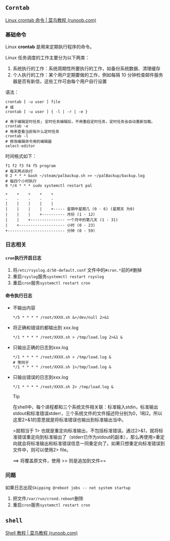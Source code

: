 ## `Corntab`

[Linux crontab 命令 | 菜鸟教程 (runoob.com)](https://www.runoob.com/linux/linux-comm-crontab.html)

### 基础命令

Linux **crontab** 是用来定期执行程序的命令。

 Linux 任务调度的工作主要分为以下两类：

1. 系统执行的工作：系统周期性所要执行的工作，如备份系统数据、清理缓存
2. 个人执行的工作：某个用户定期要做的工作，例如每隔 10 分钟检查邮件服务器是否有新信，这些工作可由每个用户自行设置

语法：

```shell
crontab [ -u user ] file
# 或
crontab [ -u user ] { -l | -r | -e }
```

```shell
# 用于编辑定时任务; 定时任务编辑后，不用重启定时任务，定时任务会自动重新加载。
crontab -e
# 用来查看当前有什么定时任务
crontab -l
# 修改编辑命令用的编辑器
select-editor
```

时间格式如下：

```shell
f1 f2 f3 f4 f5 program
# 每天两点执行
0 2 * * * bash ~/steam/palbackup.sh >> ~/palBackup/backup.log
# 每四个小时执行
0 */4 * * * sudo systemctl restart pal

*    *    *    *    *
-    -    -    -    -
|    |    |    |    |
|    |    |    |    +----- 星期中星期几 (0 - 6) (星期天 为0)
|    |    |    +---------- 月份 (1 - 12) 
|    |    +--------------- 一个月中的第几天 (1 - 31)
|    +-------------------- 小时 (0 - 23)
+------------------------- 分钟 (0 - 59)
```

### 日志相关

#### `cron`执行开启日志

1. 将`/etc/rsyslog.d/50-default.conf` 文件中的`#cron.*`前的#删掉
2. 重启`rsyslog`服务`systemctl restart rsyslog`
3. 重启`cron`服务`systemctl restart cron`

#### 命令执行日志

- 不输出内容

  ```shell
  */5 * * * * /root/XXXX.sh &>/dev/null 2>&1 
  ```

- 将正确和错误的都输出到 xxx.log

  ```shell
  */1 * * * * /root/XXXX.sh > /tmp/load.log 2>&1 &
  ```

- 只输出正确的日志到xxx.log

  ```shell
  */1 * * * * /root/XXXX.sh > /tmp/load.log &  
  # 等同于
  */1 * * * * /root/XXXX.sh 1>/tmp/load.log &
  ```

- 只输出错误的日志到xxx.log

  ```shell
  */1 * * * * /root/XXXX.sh 2> /tmp/load.log & 
  ```

  > [!TIP]
  >
  > 在shell中，每个进程都和三个系统文件相关联：标准输入stdin，标准输出stdout和标准错误stderr，三个系统文件的文件描述符分别为0，1和2。所以这里2>&1的意思就是将标准错误也输出到标准输出当中。
  >
  > \>就相当于 1> 也就是重定向标准输出，不包括标准错误。通过2>&1，就将标准错误重定向到标准输出了（stderr已作为stdout的副本），那么再使用>重定向就会将标准输出和标准错误信息一同重定向了。如果只想重定向标准错误到文件中，则可以使用2> file。
  >
  > ==\> 将覆盖原文件，使用 >> 则是追加到文件==

### 问题

如果日志出现`Skipping @reboot jobs -- not system startup`

1. 把文件`/var/run/crond.reboot`删除
2. 重启`cron`服务`systemctl restart cron`

## `shell`

[Shell 教程 | 菜鸟教程 (runoob.com)](https://www.runoob.com/linux/linux-shell.html)

